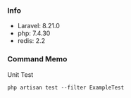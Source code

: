 ### Info
- Laravel: 8.21.0
- php: 7.4.30
- redis: 2.2

### Command Memo
Unit Test
```
php artisan test --filter ExampleTest
```